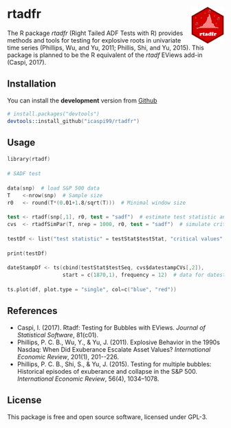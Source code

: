 rtadfr <img src="man/figures/logo.png" align="right" width="15%" height="15%"/>
======================

The R package *rtadfr* (Right Tailed ADF Tests with R) provides methods and tools for testing for explosive roots in univariate time series (Phillips, Wu, and Yu, 2011; Phillis, Shi, and Yu, 2015). This package is planned to be the R equivalent of the *rtadf* EViews add-in (Caspi, 2017).

## Installation

You can install the **development** version from
[Github](https://github.com/icaspi99/rtadf)

```s
# install.packages("devtools")
devtools::install_github("icaspi99/rtadfr")
```

## Usage

```s
library(rtadf)

# SADF test

data(snp)  # load S&P 500 data
T    <-nrow(snp)  # Sample size
r0   <- round(T*(0.01+1.8/sqrt(T)))  # Minimal window size

test <- rtadf(snp[,1], r0, test = "sadf")  # estimate test statistic and date-stamping sequence
cvs  <- rtadfSimPar(T, nrep = 1000, r0, test = "sadf")  # simulate critical values and date-stamping threshold

testDf <- list("test statistic" = testStat$testStat, "critical values" = cvs$testCVs)  # test results

print(testDf)  
  
dateStampDf <- ts(cbind(testStat$testSeq, cvs$datestampCVs[,2]),
                  start = c(1870,1), frequency = 12)  # data for datestamping procedure

ts.plot(df, plot.type = "single", col=c("blue", "red"))
```

## References
  * Caspi, I. (2017). Rtadf: Testing for Bubbles with EViews. *Journal of Statistical Software*, 81(c01).
  * Phillips, P. C. B., Wu, Y., & Yu, J. (2011). Explosive Behavior in the 1990s Nasdaq: When Did Exuberance Escalate Asset Values? *International Economic Review*, 201(1), 201--226.
  * Phillips, P. C. B., Shi, S., & Yu, J. (2015). Testing for multiple bubbles: Historical episodes of exuberance and collapse in the S&P 500. *International Economic Review*, 56(4), 1034–1078.
  
  

## License

This package is free and open source software, licensed under GPL-3.
